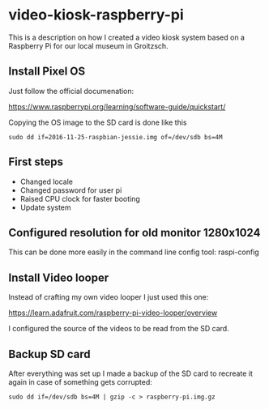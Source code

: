# video-kiosk-raspberry-pi

This is a description on how I created a video kiosk system based on a Raspberry Pi for our local museum in Groitzsch.

## Install Pixel OS

Just follow the official documenation:

https://www.raspberrypi.org/learning/software-guide/quickstart/

Copying the OS image to the SD card is done like this

```
sudo dd if=2016-11-25-raspbian-jessie.img of=/dev/sdb bs=4M
```

## First steps

* Changed locale
* Changed password for user pi
* Raised CPU clock for faster booting
* Update system

## Configured resolution for old monitor 1280x1024

This can be done more easily in the command line config tool: raspi-config

## Install Video looper

Instead of crafting my own video looper I just used this one:

https://learn.adafruit.com/raspberry-pi-video-looper/overview

I configured the source of the videos to be read from the SD card.

## Backup SD card

After everything was set up I made a backup of the SD card to recreate it again in case of something gets corrupted:

```
sudo dd if=/dev/sdb bs=4M | gzip -c > raspberry-pi.img.gz
```
